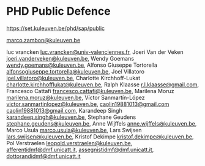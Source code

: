 # PHD Public Defence


https://set.kuleuven.be/phd/sap/public



marco.zambon@kuleuven.be

luc vrancken <luc.vrancken@univ-valenciennes.fr>, 
Joeri Van der Veken <joeri.vanderveken@kuleuven.be>, 
Wendy Goemans <wendy.goemans@kuleuven.be>, 
Alfonso Giuseppe Tortorella <alfonsogiuseppe.tortorella@kuleuven.be>, 
Joel Villatoro <joel.villatoro@kuleuven.be>, 
Charlotte Kirchhoff-Lukat <charlotte.kirchhofflukat@kuleuven.be>, 
Ralph Klaasse <r.l.klaasse@gmail.com>, 
Francesco Cattafi <francesco.cattafi@kuleuven.be>, 
Marilena Moruz <marilena.moruz@kuleuven.be>, 
Víctor Sanmartín-López <victor.sanmartinlopez@kuleuven.be>, 
caolin19881013@gmail.com <caolin19881013@gmail.com>, 
Karandeep Singh <karandeep.singh@kuleuven.be>, 
Stephane Geudens <stephane.geudens@kuleuven.be>, 
Anne Wijffels <anne.wijffels@kuleuven.be>,
Marco Usula <marco.usula@kuleuven.be>, 
Lars Swijsen <lars.swijsen@kuleuven.be>, 
Kristof Dekimpe <kristof.dekimpe@kuleuven.be>,
Pol Verstraelen <leopold.verstraelen@kuleuven.be>, 
afferentidmf@dmf.unicatt.it, 
assegnistidmf@dmf.unicatt.it, 
dottorandidmf@dmf.unicatt.it